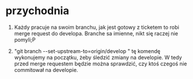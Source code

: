# przychodnia

1) Każdy pracuje na swoim branchu, jak jest gotowy z ticketem to robi merge request do developa. Branche sa imienne,
nikt się raczej nie pomyli;P

2) "git branch --set-upstream-to=origin/develop <nazwa Twojego brancha>" tę komendę wykonujemy na początku, żeby śledzić zmiany na developie. W tedy przed merge requestem będzie można sprawdzić, czy ktoś czegoś nie commitował na developie.



